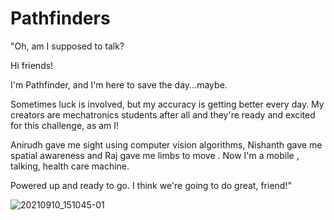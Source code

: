 # Pathfinders

"Oh, am I supposed to talk?

Hi friends!

I'm Pathfinder, and I'm here to save the day...maybe.

Sometimes luck is involved, but my accuracy is  getting better every day. My creators are mechatronics students after all and they're ready and excited for this challenge, as am I!

Anirudh gave me sight using computer vision algorithms, Nishanth gave me spatial awareness and Raj gave me limbs to move . Now I'm a mobile , talking, health care machine. 

Powered up and ready to go. I think we're going to do great, friend!"

![20210910_151045-01](https://user-images.githubusercontent.com/68809828/132990330-ae816b73-c3de-41e8-b588-db7a0f4c7f44.jpeg)
